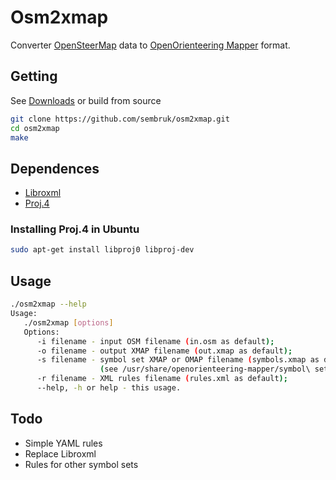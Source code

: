 # Osm2xmap

Converter [OpenSteerMap](http://www.openstreetmap.org) data to [OpenOrienteering Mapper](https://github.com/OpenOrienteering/mapper) format.

## Getting

See [Downloads](https://github.com/sembruk/osm2xmap/releases) or build from source

```bash
git clone https://github.com/sembruk/osm2xmap.git
cd osm2xmap
make
```

## Dependences

* [Libroxml](http://www.libroxml.net/)
* [Proj.4](https://github.com/OSGeo/proj.4)

### Installing Proj.4 in Ubuntu

```bash
sudo apt-get install libproj0 libproj-dev
```

## Usage

```bash
./osm2xmap --help
Usage:
   ./osm2xmap [options]
   Options:
      -i filename - input OSM filename (in.osm as default);
      -o filename - output XMAP filename (out.xmap as default);
      -s filename - symbol set XMAP or OMAP filename (symbols.xmap as default)
                    (see /usr/share/openorienteering-mapper/symbol\ sets/);
      -r filename - XML rules filename (rules.xml as default);
      --help, -h or help - this usage.
```

## Todo

* Simple YAML rules
* Replace Libroxml
* Rules for other symbol sets
